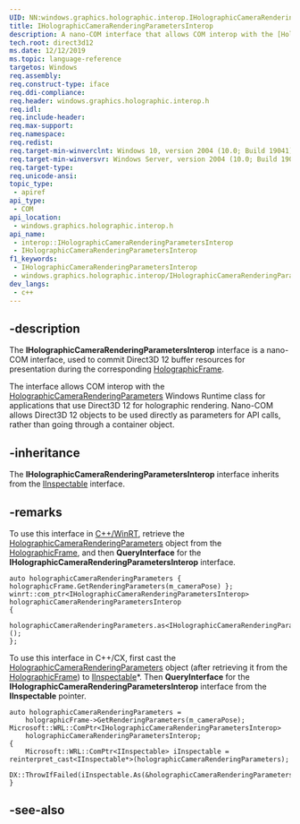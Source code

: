 ```yaml
---
UID: NN:windows.graphics.holographic.interop.IHolographicCameraRenderingParametersInterop
title: IHolographicCameraRenderingParametersInterop
description: A nano-COM interface that allows COM interop with the [HolographicCameraRenderingParameters](/uwp/api/windows.graphics.holographic.holographiccamerarenderingparameters) class for applications that use Direct3D 12 for holographic rendering.
tech.root: direct3d12
ms.date: 12/12/2019
ms.topic: language-reference
targetos: Windows
req.assembly: 
req.construct-type: iface
req.ddi-compliance: 
req.header: windows.graphics.holographic.interop.h
req.idl: 
req.include-header: 
req.max-support: 
req.namespace: 
req.redist: 
req.target-min-winverclnt: Windows 10, version 2004 (10.0; Build 19041)
req.target-min-winversvr: Windows Server, version 2004 (10.0; Build 19041)
req.target-type: 
req.unicode-ansi: 
topic_type:
 - apiref
api_type:
 - COM
api_location:
 - windows.graphics.holographic.interop.h
api_name:
 - interop::IHolographicCameraRenderingParametersInterop
 - IHolographicCameraRenderingParametersInterop
f1_keywords:
 - IHolographicCameraRenderingParametersInterop
 - windows.graphics.holographic.interop/IHolographicCameraRenderingParametersInterop
dev_langs:
 - c++
---
```


## -description

The **IHolographicCameraRenderingParametersInterop** interface is a nano-COM interface, used to commit Direct3D 12 buffer resources for presentation during the corresponding [HolographicFrame](/uwp/api/windows.graphics.holographic.holographicframe).

The interface allows COM interop with the [HolographicCameraRenderingParameters](/uwp/api/windows.graphics.holographic.holographiccamerarenderingparameters) Windows Runtime class for applications that use Direct3D 12 for holographic rendering. Nano-COM allows Direct3D 12 objects to be used directly as parameters for API calls, rather than going through a container object.

## -inheritance

The **IHolographicCameraRenderingParametersInterop** interface inherits from the [IInspectable](/windows/win32/api/inspectable/nn-inspectable-iinspectable) interface.

## -remarks

To use this interface in [C++/WinRT](/windows/uwp/cpp-and-winrt-apis/), retrieve the [HolographicCameraRenderingParameters](/uwp/api/windows.graphics.holographic.holographiccamerarenderingparameters) object from the [HolographicFrame](/uwp/api/windows.graphics.holographic.holographicframe), and then **QueryInterface** for the **IHolographicCameraRenderingParametersInterop** interface.

```cppwinrt
auto holographicCameraRenderingParameters { holographicFrame.GetRenderingParameters(m_cameraPose) };
winrt::com_ptr<IHolographicCameraRenderingParametersInterop> holographicCameraRenderingParametersInterop
{
    holographicCameraRenderingParameters.as<IHolographicCameraRenderingParametersInterop>();
};
```

To use this interface in C++/CX, first cast the [HolographicCameraRenderingParameters](/uwp/api/windows.graphics.holographic.holographiccamerarenderingparameters) object (after retrieving it from the [HolographicFrame](/uwp/api/windows.graphics.holographic.holographicframe)) to [IInspectable](/windows/win32/api/inspectable/nn-inspectable-iinspectable)\*. Then **QueryInterface** for the **IHolographicCameraRenderingParametersInterop** interface from the **IInspectable** pointer.

```cppcx
auto holographicCameraRenderingParameters = 
    holographicFrame->GetRenderingParameters(m_cameraPose);
Microsoft::WRL::ComPtr<IHolographicCameraRenderingParametersInterop> 
    holographicCameraRenderingParametersInterop;
{
    Microsoft::WRL::ComPtr<IInspectable> iInspectable = reinterpret_cast<IInspectable*>(holographicCameraRenderingParameters);
    DX::ThrowIfFailed(iInspectable.As(&holographicCameraRenderingParametersInterop));
}
```

## -see-also

